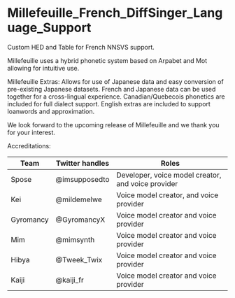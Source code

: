 # Millefeuille_French_DiffSinger_Language_Support
Custom HED and Table for French NNSVS support.

Millefeuille uses a hybrid phonetic system based on Arpabet and Mot allowing for intuitive use.

Millefeuille Extras:
Allows for use of Japanese data and easy conversion of pre-existing Japanese datasets.
French and Japanese data can be used together for a cross-lingual experience.
Canadian/Quebecois phonetics are included for full dialect support. 
English extras are included to support loanwords and approximation.


We look forward to the upcoming release of Millefeuille and we thank you for your interest.

Accreditations:

|   Team    | Twitter handles |                        Roles                       |
|-----------|-----------------|----------------------------------------------------|
|   Spose   |  @imsupposedto  | Developer, voice model creator, and voice provider |
|    Kei    |   @mildemelwe   | Voice model creator, and voice provider            |
| Gyromancy |   @GyromancyX   | Voice model creator and voice provider             |
|    Mim    |    @mimsynth    | Voice model creator and voice provider             |
|   Hibya   |   @Tweek_Twix   | Voice model creator and voice provider             |
|   Kaiji   |    @kaiji_fr    | Voice model creator and voice provider             |
